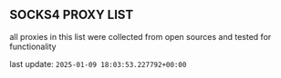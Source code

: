 ## SOCKS4 PROXY LIST

all proxies in this list were collected from open sources and tested for functionality

last update: `2025-01-09 18:03:53.227792+00:00`